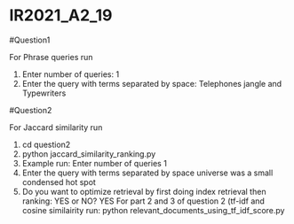 # IR2021_A2_19

#Question1 

For Phrase queries run
  1) Enter number of queries:   1
  2) Enter the query with terms separated by space:  Telephones jangle and Typewriters


#Question2

For Jaccard similarity run 
  1) cd question2
  2) python jaccard_similarity_ranking.py
  3) Example run:  Enter number of queries 1
  4) Enter the query with terms separated by space universe was a small condensed hot spot
  5) Do you want to optimize retrieval by first doing index retrieval then ranking: YES or NO? YES
For part 2 and 3 of question 2 (tf-idf and cosine similairity run:
python relevant_documents_using_tf_idf_score.py

